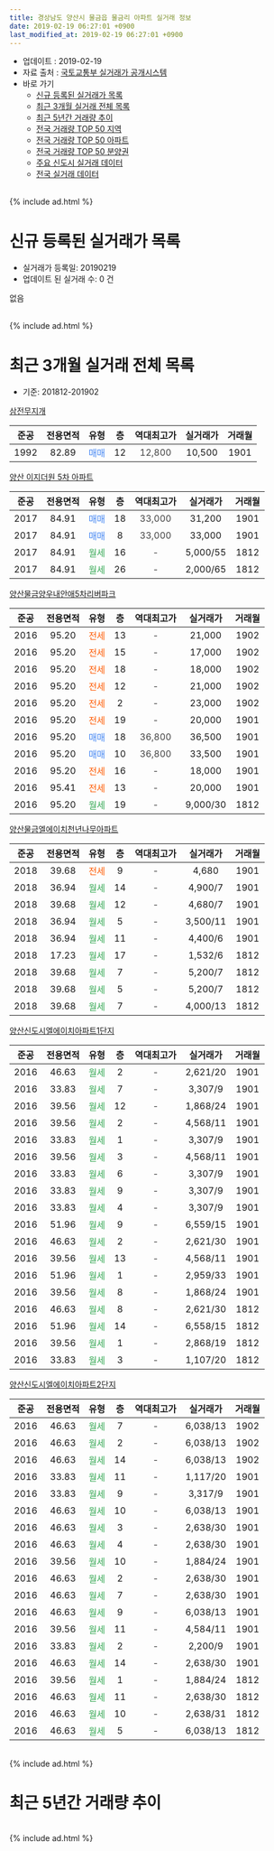 ```yaml
---
title: 경상남도 양산시 물금읍 물금리 아파트 실거래 정보
date: 2019-02-19 06:27:01 +0900
last_modified_at: 2019-02-19 06:27:01 +0900
---
```


* 업데이트 : 2019-02-19
* 자료 출처 : [국토교통부 실거래가 공개시스템](http://rt.molit.go.kr)
* 바로 가기
    * [신규 등록된 실거래가 목록](#신규-등록된-실거래가-목록)
    * [최근 3개월 실거래 전체 목록](#최근-3개월-실거래-전체-목록)
    * [최근 5년간 거래량 추이](#최근-5년간-거래량-추이)
    * [전국 거래량 TOP 50 지역](https://ayogom.github.io/apt-trade-info/최근-3개월-전국에서-가장-거래가-많이-발생한-지역)
    * [전국 거래량 TOP 50 아파트](https://ayogom.github.io/apt-trade-info/최근-3개월-전국에서-가장-거래가-많이-발생한-아파트)
    * [전국 거래량 TOP 50 분양권](https://ayogom.github.io/apt-trade-info/최근-3개월-전국에서-가장-거래가-많이-발생한-분양권)
    * [주요 신도시 실거래 데이터](https://ayogom.github.io/apt-trade-info/주요-신도시)
    * [전국 실거래 데이터](https://ayogom.github.io/apt-trade-info/전국)
<br>
{% include ad.html %}
<br>

# 신규 등록된 실거래가 목록
* 실거래가 등록일: 20190219
* 업데이트 된 실거래 수: 0 건

없음

<br>
{% include ad.html %}
<br>

# 최근 3개월 실거래 전체 목록
* 기준: 201812-201902


[삼전무지개](https://search.naver.com/search.naver?query=%EA%B2%BD%EC%83%81%EB%82%A8%EB%8F%84+%EC%96%91%EC%82%B0%EC%8B%9C+%EB%AC%BC%EA%B8%88%EC%9D%8D+%EB%AC%BC%EA%B8%88%EB%A6%AC+%EC%82%BC%EC%A0%84%EB%AC%B4%EC%A7%80%EA%B0%9C)

|준공|전용면적|유형|층|역대최고가|실거래가|거래월|
|:---:|:---:|:---:|:---:|:---:|:---:|:---:|
|1992|82.89|<span style="color:#4285f3">매매</span>|12|<span style="color:#444444">12,800</span>|10,500|1901|

[양산 이지더원 5차 아파트](https://search.naver.com/search.naver?query=%EA%B2%BD%EC%83%81%EB%82%A8%EB%8F%84+%EC%96%91%EC%82%B0%EC%8B%9C+%EB%AC%BC%EA%B8%88%EC%9D%8D+%EB%AC%BC%EA%B8%88%EB%A6%AC+%EC%96%91%EC%82%B0+%EC%9D%B4%EC%A7%80%EB%8D%94%EC%9B%90+5%EC%B0%A8+%EC%95%84%ED%8C%8C%ED%8A%B8)

|준공|전용면적|유형|층|역대최고가|실거래가|거래월|
|:---:|:---:|:---:|:---:|:---:|:---:|:---:|
|2017|84.91|<span style="color:#4285f3">매매</span>|18|<span style="color:#444444">33,000</span>|31,200|1901|
|2017|84.91|<span style="color:#4285f3">매매</span>|8|<span style="color:#444444">33,000</span>|33,000|1901|
|2017|84.91|<span style="color:#34a853">월세</span>|16|<span style="color:#444444">-</span>|5,000/55|1812|
|2017|84.91|<span style="color:#34a853">월세</span>|26|<span style="color:#444444">-</span>|2,000/65|1812|

[양산물금양우내안애5차리버파크](https://search.naver.com/search.naver?query=%EA%B2%BD%EC%83%81%EB%82%A8%EB%8F%84+%EC%96%91%EC%82%B0%EC%8B%9C+%EB%AC%BC%EA%B8%88%EC%9D%8D+%EB%AC%BC%EA%B8%88%EB%A6%AC+%EC%96%91%EC%82%B0%EB%AC%BC%EA%B8%88%EC%96%91%EC%9A%B0%EB%82%B4%EC%95%88%EC%95%A05%EC%B0%A8%EB%A6%AC%EB%B2%84%ED%8C%8C%ED%81%AC)

|준공|전용면적|유형|층|역대최고가|실거래가|거래월|
|:---:|:---:|:---:|:---:|:---:|:---:|:---:|
|2016|95.20|<span style="color:#ff5a00">전세</span>|13|<span style="color:#444444">-</span>|21,000|1902|
|2016|95.20|<span style="color:#ff5a00">전세</span>|15|<span style="color:#444444">-</span>|17,000|1902|
|2016|95.20|<span style="color:#ff5a00">전세</span>|18|<span style="color:#444444">-</span>|18,000|1902|
|2016|95.20|<span style="color:#ff5a00">전세</span>|12|<span style="color:#444444">-</span>|21,000|1902|
|2016|95.20|<span style="color:#ff5a00">전세</span>|2|<span style="color:#444444">-</span>|23,000|1902|
|2016|95.20|<span style="color:#ff5a00">전세</span>|19|<span style="color:#444444">-</span>|20,000|1901|
|2016|95.20|<span style="color:#4285f3">매매</span>|18|<span style="color:#444444">36,800</span>|36,500|1901|
|2016|95.20|<span style="color:#4285f3">매매</span>|10|<span style="color:#444444">36,800</span>|33,500|1901|
|2016|95.20|<span style="color:#ff5a00">전세</span>|16|<span style="color:#444444">-</span>|18,000|1901|
|2016|95.41|<span style="color:#ff5a00">전세</span>|13|<span style="color:#444444">-</span>|20,000|1901|
|2016|95.20|<span style="color:#34a853">월세</span>|19|<span style="color:#444444">-</span>|9,000/30|1812|

[양산물금엘에이치천년나무아파트](https://search.naver.com/search.naver?query=%EA%B2%BD%EC%83%81%EB%82%A8%EB%8F%84+%EC%96%91%EC%82%B0%EC%8B%9C+%EB%AC%BC%EA%B8%88%EC%9D%8D+%EB%AC%BC%EA%B8%88%EB%A6%AC+%EC%96%91%EC%82%B0%EB%AC%BC%EA%B8%88%EC%97%98%EC%97%90%EC%9D%B4%EC%B9%98%EC%B2%9C%EB%85%84%EB%82%98%EB%AC%B4%EC%95%84%ED%8C%8C%ED%8A%B8)

|준공|전용면적|유형|층|역대최고가|실거래가|거래월|
|:---:|:---:|:---:|:---:|:---:|:---:|:---:|
|2018|39.68|<span style="color:#ff5a00">전세</span>|9|<span style="color:#444444">-</span>|4,680|1901|
|2018|36.94|<span style="color:#34a853">월세</span>|14|<span style="color:#444444">-</span>|4,900/7|1901|
|2018|39.68|<span style="color:#34a853">월세</span>|12|<span style="color:#444444">-</span>|4,680/7|1901|
|2018|36.94|<span style="color:#34a853">월세</span>|5|<span style="color:#444444">-</span>|3,500/11|1901|
|2018|36.94|<span style="color:#34a853">월세</span>|11|<span style="color:#444444">-</span>|4,400/6|1901|
|2018|17.23|<span style="color:#34a853">월세</span>|17|<span style="color:#444444">-</span>|1,532/6|1812|
|2018|39.68|<span style="color:#34a853">월세</span>|7|<span style="color:#444444">-</span>|5,200/7|1812|
|2018|39.68|<span style="color:#34a853">월세</span>|5|<span style="color:#444444">-</span>|5,200/7|1812|
|2018|39.68|<span style="color:#34a853">월세</span>|7|<span style="color:#444444">-</span>|4,000/13|1812|

[양산신도시엘에이치아파트1단지](https://search.naver.com/search.naver?query=%EA%B2%BD%EC%83%81%EB%82%A8%EB%8F%84+%EC%96%91%EC%82%B0%EC%8B%9C+%EB%AC%BC%EA%B8%88%EC%9D%8D+%EB%AC%BC%EA%B8%88%EB%A6%AC+%EC%96%91%EC%82%B0%EC%8B%A0%EB%8F%84%EC%8B%9C%EC%97%98%EC%97%90%EC%9D%B4%EC%B9%98%EC%95%84%ED%8C%8C%ED%8A%B81%EB%8B%A8%EC%A7%80)

|준공|전용면적|유형|층|역대최고가|실거래가|거래월|
|:---:|:---:|:---:|:---:|:---:|:---:|:---:|
|2016|46.63|<span style="color:#34a853">월세</span>|2|<span style="color:#444444">-</span>|2,621/20|1901|
|2016|33.83|<span style="color:#34a853">월세</span>|7|<span style="color:#444444">-</span>|3,307/9|1901|
|2016|39.56|<span style="color:#34a853">월세</span>|12|<span style="color:#444444">-</span>|1,868/24|1901|
|2016|39.56|<span style="color:#34a853">월세</span>|2|<span style="color:#444444">-</span>|4,568/11|1901|
|2016|33.83|<span style="color:#34a853">월세</span>|1|<span style="color:#444444">-</span>|3,307/9|1901|
|2016|39.56|<span style="color:#34a853">월세</span>|3|<span style="color:#444444">-</span>|4,568/11|1901|
|2016|33.83|<span style="color:#34a853">월세</span>|6|<span style="color:#444444">-</span>|3,307/9|1901|
|2016|33.83|<span style="color:#34a853">월세</span>|9|<span style="color:#444444">-</span>|3,307/9|1901|
|2016|33.83|<span style="color:#34a853">월세</span>|4|<span style="color:#444444">-</span>|3,307/9|1901|
|2016|51.96|<span style="color:#34a853">월세</span>|9|<span style="color:#444444">-</span>|6,559/15|1901|
|2016|46.63|<span style="color:#34a853">월세</span>|2|<span style="color:#444444">-</span>|2,621/30|1901|
|2016|39.56|<span style="color:#34a853">월세</span>|13|<span style="color:#444444">-</span>|4,568/11|1901|
|2016|51.96|<span style="color:#34a853">월세</span>|1|<span style="color:#444444">-</span>|2,959/33|1901|
|2016|39.56|<span style="color:#34a853">월세</span>|8|<span style="color:#444444">-</span>|1,868/24|1901|
|2016|46.63|<span style="color:#34a853">월세</span>|8|<span style="color:#444444">-</span>|2,621/30|1812|
|2016|51.96|<span style="color:#34a853">월세</span>|14|<span style="color:#444444">-</span>|6,558/15|1812|
|2016|39.56|<span style="color:#34a853">월세</span>|1|<span style="color:#444444">-</span>|2,868/19|1812|
|2016|33.83|<span style="color:#34a853">월세</span>|3|<span style="color:#444444">-</span>|1,107/20|1812|


<script async src="//pagead2.googlesyndication.com/pagead/js/adsbygoogle.js"></script>
<!-- 기본 -->
<ins class="adsbygoogle"
     style="display:block"
     data-ad-client="ca-pub-2446590836940007"
     data-ad-slot="1659523306"
     data-ad-format="auto"
     data-full-width-responsive="true"></ins>
<script>
(adsbygoogle = window.adsbygoogle || []).push({});
</script>


[양산신도시엘에이치아파트2단지](https://search.naver.com/search.naver?query=%EA%B2%BD%EC%83%81%EB%82%A8%EB%8F%84+%EC%96%91%EC%82%B0%EC%8B%9C+%EB%AC%BC%EA%B8%88%EC%9D%8D+%EB%AC%BC%EA%B8%88%EB%A6%AC+%EC%96%91%EC%82%B0%EC%8B%A0%EB%8F%84%EC%8B%9C%EC%97%98%EC%97%90%EC%9D%B4%EC%B9%98%EC%95%84%ED%8C%8C%ED%8A%B82%EB%8B%A8%EC%A7%80)

|준공|전용면적|유형|층|역대최고가|실거래가|거래월|
|:---:|:---:|:---:|:---:|:---:|:---:|:---:|
|2016|46.63|<span style="color:#34a853">월세</span>|7|<span style="color:#444444">-</span>|6,038/13|1902|
|2016|46.63|<span style="color:#34a853">월세</span>|2|<span style="color:#444444">-</span>|6,038/13|1902|
|2016|46.63|<span style="color:#34a853">월세</span>|14|<span style="color:#444444">-</span>|6,038/13|1902|
|2016|33.83|<span style="color:#34a853">월세</span>|11|<span style="color:#444444">-</span>|1,117/20|1901|
|2016|33.83|<span style="color:#34a853">월세</span>|9|<span style="color:#444444">-</span>|3,317/9|1901|
|2016|46.63|<span style="color:#34a853">월세</span>|10|<span style="color:#444444">-</span>|6,038/13|1901|
|2016|46.63|<span style="color:#34a853">월세</span>|3|<span style="color:#444444">-</span>|2,638/30|1901|
|2016|46.63|<span style="color:#34a853">월세</span>|4|<span style="color:#444444">-</span>|2,638/30|1901|
|2016|39.56|<span style="color:#34a853">월세</span>|10|<span style="color:#444444">-</span>|1,884/24|1901|
|2016|46.63|<span style="color:#34a853">월세</span>|2|<span style="color:#444444">-</span>|2,638/30|1901|
|2016|46.63|<span style="color:#34a853">월세</span>|7|<span style="color:#444444">-</span>|2,638/30|1901|
|2016|46.63|<span style="color:#34a853">월세</span>|9|<span style="color:#444444">-</span>|6,038/13|1901|
|2016|39.56|<span style="color:#34a853">월세</span>|11|<span style="color:#444444">-</span>|4,584/11|1901|
|2016|33.83|<span style="color:#34a853">월세</span>|2|<span style="color:#444444">-</span>|2,200/9|1901|
|2016|46.63|<span style="color:#34a853">월세</span>|14|<span style="color:#444444">-</span>|2,638/30|1901|
|2016|39.56|<span style="color:#34a853">월세</span>|1|<span style="color:#444444">-</span>|1,884/24|1812|
|2016|46.63|<span style="color:#34a853">월세</span>|11|<span style="color:#444444">-</span>|2,638/30|1812|
|2016|46.63|<span style="color:#34a853">월세</span>|10|<span style="color:#444444">-</span>|2,638/31|1812|
|2016|46.63|<span style="color:#34a853">월세</span>|5|<span style="color:#444444">-</span>|6,038/13|1812|


<br>
{% include ad.html %}
<br>

# 최근 5년간 거래량 추이


<div style="width:100%;">
    <canvas id="deal_progress" height="200"></canvas>
</div>

<script>
new Chart(document.getElementById("deal_progress"), {
    type: 'line',
    data: {
        labels: ['201402','201403','201404','201405','201406','201407','201408','201409','201410','201411','201412','201501','201502','201503','201504','201505','201506','201507','201508','201509','201510','201511','201512','201601','201602','201603','201604','201605','201606','201607','201608','201609','201610','201611','201612','201701','201702','201703','201704','201705','201706','201707','201708','201709','201710','201711','201712','201801','201802','201803','201804','201805','201806','201807','201808','201809','201810','201811','201812','201901','201902'],
        datasets: [{
            label: '매매',
            pointRadius: 1,
            data: [0, 1, 0, 0, 3, 2, 0, 0, 2, 0, 1, 1, 1, 4, 1, 0, 0, 0, 1, 4, 1, 1, 0, 0, 0, 0, 3, 3, 1, 0, 1, 1, 0, 1, 1, 2, 1, 2, 2, 2, 3, 4, 2, 2, 4, 6, 1, 17, 19, 9, 0, 1, 0, 3, 2, 3, 3, 2, 0, 5, 0],
            borderColor: "rgba(255, 201, 14, 1)",
            backgroundColor: "rgba(255, 201, 14, 0.5)",
            fill: false,
            lineTension: 0
        },{
            label: '전월세',
            pointRadius: 1,
            data: [1, 0, 0, 0, 2, 1, 0, 0, 0, 0, 0, 0, 0, 1, 1, 0, 1, 0, 0, 0, 0, 0, 0, 0, 2, 15, 68, 22, 34, 16, 7, 2, 1, 0, 28, 19, 17, 17, 14, 14, 8, 3, 37, 30, 29, 26, 21, 15, 8, 6, 71, 57, 17, 16, 27, 17, 10, 14, 15, 34, 8],
            borderColor: "rgba(0, 141, 185, 1)",
            backgroundColor: "rgba(0, 141, 185, 0.5)",
            fill: false,
            lineTension: 0
        }
        ]
    },
    options: {
        responsive: true,
        title: {
            display: false
        },
        tooltips: {
            mode: 'index',
            intersect: false
        },
        hover: {
            mode: 'nearest',
            intersect: true
        },
        scales: {
            xAxes: [{
                display: true,
                scaleLabel: {
                    display: true,
                    labelString: '년/월'
                }
            }],
            yAxes: [{
                display: true,
                ticks: {
                    suggestedMin: 0,
                },
                scaleLabel: {
                    display: true,
                    labelString: '실거래 수'
                }
            }]
        }
    }
});

</script>


<br>
{% include ad.html %}
<br>


